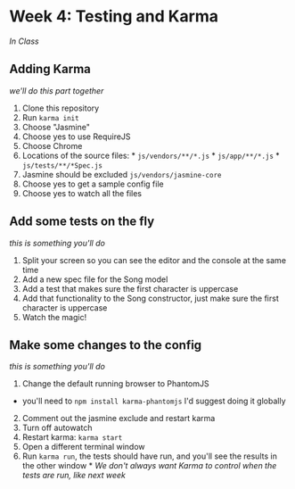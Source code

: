# Week 4: Testing and Karma
*In Class*

## Adding Karma
*we'll do this part together*

1. Clone this repository
2. Run `karma init`
  1. Choose "Jasmine"
  2. Choose yes to use RequireJS
  3. Choose Chrome
  4. Locations of the source files:
    * `js/vendors/**/*.js`
    * `js/app/**/*.js`
    * `js/tests/**/*Spec.js`
  5. Jasmine should be excluded `js/vendors/jasmine-core`
  6. Choose yes to get a sample config file
  7. Choose yes to watch all the files

## Add some tests on the fly
*this is something you'll do*

1. Split your screen so you can see the editor and the console at the same time
2. Add a new spec file for the Song model
3. Add a test that makes sure the first character is uppercase
4. Add that functionality to the Song constructor, just make sure the first character is uppercase
5. Watch the magic!

## Make some changes to the config
*this is something you'll do*

1. Change the default running browser to PhantomJS
  * you'll need to `npm install karma-phantomjs` I'd suggest doing it globally
2. Comment out the jasmine exclude and restart karma
3. Turn off autowatch
  1. Restart karma: `karma start`
  2. Open a different terminal window
  3. Run `karma run`, the tests should have run, and you'll see the results in the other window
    * *We don't always want Karma to control when the tests are run, like next week*
 
